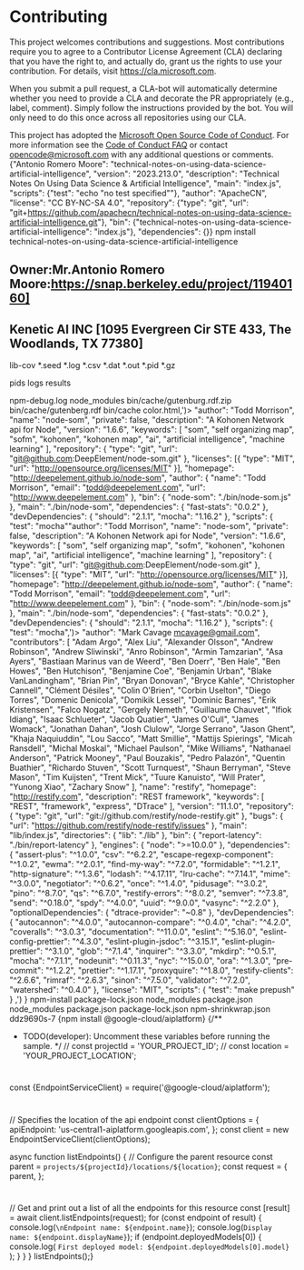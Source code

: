 # Contributing
This project welcomes contributions and suggestions.  Most contributions require you to agree to a
Contributor License Agreement (CLA) declaring that you have the right to, and actually do, grant us
the rights to use your contribution. For details, visit https://cla.microsoft.com.

When you submit a pull request, a CLA-bot will automatically determine whether you need to provide
a CLA and decorate the PR appropriately (e.g., label, comment). Simply follow the instructions
provided by the bot. You will only need to do this once across all repositories using our CLA.

This project has adopted the [Microsoft Open Source Code of Conduct](https://opensource.microsoft.com/codeofconduct/).
For more information see the [Code of Conduct FAQ](https://opensource.microsoft.com/codeofconduct/faq/) or
contact [opencode@microsoft.com](mailto:opencode@microsoft.com) with any additional questions or comments.
{"Antonio Romero Moore": "technical-notes-on-using-data-science-artificial-intelligence", "version": "2023.213.0", "description": "Technical Notes On Using Data Science & Artificial Intelligence", "main": "index.js", "scripts": {"test": "echo \"no test specified\""}, "author": "ApacheCN", "license": "CC BY-NC-SA 4.0", "repository": {"type": "git", "url": "git+<https://github.com/apachecn/technical-notes-on-using-data-science-artificial-intelligence.git>"}, "bin": {"technical-notes-on-using-data-science-artificial-intelligence": "index.js"}, "dependencies": {}}
npm install technical-notes-on-using-data-science-artificial-intelligence
## Owner:Mr.Antonio  Romero Moore:https://snap.berkeley.edu/project/11940160]
## Kenetic AI INC [1095 Evergreen Cir STE 433, The Woodlands, TX 77380]
lib-cov
*.seed
*.log
*.csv
*.dat
*.out
*.pid
*.gz

pids
logs
results

npm-debug.log
node_modules
bin/cache/gutenburg.rdf.zip
bin/cache/gutenberg.rdf
bin/cache
color.html,')>
"author": "Todd Morrison",
  "name": "node-som",
    "private": false,
      "description": "A Kohonen Network api for Node",
        "version": "1.6.6",
          "keywords": [
              "som",
                  "self organizing map",
                      "sofm",
                          "kohonen",
                              "kohonen map",
                                  "ai",
                                      "artificial intelligence",
                                          "machine learning"
                                            ],
                                              "repository": {
                                                  "type": "git",
                                                      "url": "git@github.com:DeepElement/node-som.git"
                                                        },
                                                          "licenses": [{
                                                              "type": "MIT",
                                                                  "url": "http://opensource.org/licenses/MIT"
                                                                    }],
                                                                      "homepage": "http://deepelement.github.io/node-som",
                                                                        "author": {
                                                                            "name": "Todd Morrison",
                                                                                "email": "todd@deepelement.com",
                                                                                    "url": "http://www.deepelement.com"
                                                                                      },
                                                                                        "bin": {
                                                                                            "node-som": "./bin/node-som.js"
                                                                                              },
                                                                                                "main": "./bin/node-som",
                                                                                                  "dependencies": {
                                                                                                      "fast-stats": "0.0.2"
                                                                                                        },
                                                                                                          "devDependencies": {
                                                                                                              "should": "2.1.1",
                                                                                                                  "mocha": "1.16.2"
                                                                                                                    },
                                                                                                                      "scripts": {
                                                                                                                          "test": "mocha""author": "Todd Morrison",
  "name": "node-som",
  "private": false,
  "description": "A Kohonen Network api for Node",
  "version": "1.6.6",
  "keywords": [
    "som",
    "self organizing map",
    "sofm",
    "kohonen",
    "kohonen map",
    "ai",
    "artificial intelligence",
    "machine learning"
  ],
  "repository": {
    "type": "git",
    "url": "git@github.com:DeepElement/node-som.git"
  },
  "licenses": [{
    "type": "MIT",
    "url": "http://opensource.org/licenses/MIT"
  }],
  "homepage": "http://deepelement.github.io/node-som",
  "author": {
    "name": "Todd Morrison",
    "email": "todd@deepelement.com",
    "url": "http://www.deepelement.com"
  },
  "bin": {
    "node-som": "./bin/node-som.js"
  },
  "main": "./bin/node-som",
  "dependencies": {
    "fast-stats": "0.0.2"
  },
  "devDependencies": {
    "should": "2.1.1",
    "mocha": "1.16.2"
  },
  "scripts": {
    "test": "mocha",')>
"author": "Mark Cavage <mcavage@gmail.com>",
  "contributors": [
      "Adam Argo",
          "Alex Liu",
              "Alexander Olsson",
                  "Andrew Robinson",
                      "Andrew Sliwinski",
                          "Anro Robinson",
                              "Armin Tamzarian",
                                  "Asa Ayers",
                                      "Bastiaan Marinus van de Weerd",
                                          "Ben Doerr",
                                              "Ben Hale",
                                                  "Ben Howes",
                                                      "Ben Hutchison",
                                                          "Benjamine Coe",
                                                              "Benjamin Urban",
                                                                  "Blake VanLandingham",
                                                                      "Brian Pin",
                                                                          "Bryan Donovan",
                                                                              "Bryce Kahle",
                                                                                  "Christopher Cannell",
                                                                                      "Clément Désiles",
                                                                                          "Colin O'Brien",
                                                                                              "Corbin Uselton",
                                                                                                  "Diego Torres",
                                                                                                      "Domenic Denicola",
                                                                                                          "Domikik Lessel",
                                                                                                              "Dominic Barnes",
                                                                                                                  "Erik Kristensen",
                                                                                                                      "Falco Nogatz",
                                                                                                                          "Gergely Nemeth",
                                                                                                                              "Guillaume Chauvet",
                                                                                                                                  "Ifiok Idiang",
                                                                                                                                      "Isaac Schlueter",
                                                                                                                                          "Jacob Quatier",
                                                                                                                                              "James O'Cull",
                                                                                                                                                  "James Womack",
                                                                                                                                                      "Jonathan Dahan",
                                                                                                                                                          "Josh Clulow",
                                                                                                                                                              "Jorge Serrano",
                                                                                                                                                                  "Jason Ghent",
                                                                                                                                                                      "Khaja Naquiuddin",
                                                                                                                                                                          "Lou Sacco",
                                                                                                                                                                              "Matt Smillie",
                                                                                                                                                                                  "Mattijs Spierings",
                                                                                                                                                                                      "Micah Ransdell",
                                                                                                                                                                                          "Michal Moskal",
                                                                                                                                                                                              "Michael Paulson",
                                                                                                                                                                                                  "Mike Williams",
                                                                                                                                                                                                      "Nathanael Anderson",
                                                                                                                                                                                                          "Patrick Mooney",
                                                                                                                                                                                                              "Paul Bouzakis",
                                                                                                                                                                                                                  "Pedro Palazón",
                                                                                                                                                                                                                      "Quentin Buathier",
                                                                                                                                                                                                                          "Richardo Stuven",
                                                                                                                                                                                                                              "Scott Turnquest",
                                                                                                                                                                                                                                  "Shaun Berryman",
                                                                                                                                                                                                                                      "Steve Mason",
                                                                                                                                                                                                                                          "Tim Kuijsten",
                                                                                                                                                                                                                                              "Trent Mick",
                                                                                                                                                                                                                                                  "Tuure Kanuisto",
                                                                                                                                                                                                                                                      "Will Prater",
                                                                                                                                                                                                                                                          "Yunong Xiao",
                                                                                                                                                                                                                                                              "Zachary Snow"
                                                                                                                                                                                                                                                                ],
                                                                                                                                                                                                                                                                  "name": "restify",
                                                                                                                                                                                                                                                                    "homepage": "http://restify.com",
                                                                                                                                                                                                                                                                      "description": "REST framework",
                                                                                                                                                                                                                                                                        "keywords": [
                                                                                                                                                                                                                                                                            "REST",
                                                                                                                                                                                                                                                                                "framework",
                                                                                                                                                                                                                                                                                    "express",
                                                                                                                                                                                                                                                                                        "DTrace"
                                                                                                                                                                                                                                                                                          ],
                                                                                                                                                                                                                                                                                            "version": "11.1.0",
                                                                                                                                                                                                                                                                                              "repository": {
                                                                                                                                                                                                                                                                                                  "type": "git",
                                                                                                                                                                                                                                                                                                      "url": "git://github.com/restify/node-restify.git"
                                                                                                                                                                                                                                                                                                        },
                                                                                                                                                                                                                                                                                                          "bugs": {
                                                                                                                                                                                                                                                                                                              "url": "https://github.com/restify/node-restify/issues"
                                                                                                                                                                                                                                                                                                                },
                                                                                                                                                                                                                                                                                                                  "main": "lib/index.js",
                                                                                                                                                                                                                                                                                                                    "directories": {
                                                                                                                                                                                                                                                                                                                        "lib": "./lib"
                                                                                                                                                                                                                                                                                                                          },
                                                                                                                                                                                                                                                                                                                            "bin": {
                                                                                                                                                                                                                                                                                                                                "report-latency": "./bin/report-latency"
                                                                                                                                                                                                                                                                                                                                  },
                                                                                                                                                                                                                                                                                                                                    "engines": {
                                                                                                                                                                                                                                                                                                                                        "node": ">=10.0.0"
                                                                                                                                                                                                                                                                                                                                          },
                                                                                                                                                                                                                                                                                                                                            "dependencies": {
                                                                                                                                                                                                                                                                                                                                                "assert-plus": "^1.0.0",
                                                                                                                                                                                                                                                                                                                                                    "csv": "^6.2.2",
                                                                                                                                                                                                                                                                                                                                                        "escape-regexp-component": "^1.0.2",
                                                                                                                                                                                                                                                                                                                                                            "ewma": "^2.0.1",
                                                                                                                                                                                                                                                                                                                                                                "find-my-way": "^7.2.0",
                                                                                                                                                                                                                                                                                                                                                                    "formidable": "^1.2.1",
                                                                                                                                                                                                                                                                                                                                                                        "http-signature": "^1.3.6",
                                                                                                                                                                                                                                                                                                                                                                            "lodash": "^4.17.11",
                                                                                                                                                                                                                                                                                                                                                                                "lru-cache": "^7.14.1",
                                                                                                                                                                                                                                                                                                                                                                                    "mime": "^3.0.0",
                                                                                                                                                                                                                                                                                                                                                                                        "negotiator": "^0.6.2",
                                                                                                                                                                                                                                                                                                                                                                                            "once": "^1.4.0",
                                                                                                                                                                                                                                                                                                                                                                                                "pidusage": "^3.0.2",
                                                                                                                                                                                                                                                                                                                                                                                                    "pino": "^8.7.0",
                                                                                                                                                                                                                                                                                                                                                                                                        "qs": "^6.7.0",
                                                                                                                                                                                                                                                                                                                                                                                                            "restify-errors": "^8.0.2",
                                                                                                                                                                                                                                                                                                                                                                                                                "semver": "^7.3.8",
                                                                                                                                                                                                                                                                                                                                                                                                                    "send": "^0.18.0",
                                                                                                                                                                                                                                                                                                                                                                                                                        "spdy": "^4.0.0",
                                                                                                                                                                                                                                                                                                                                                                                                                            "uuid": "^9.0.0",
                                                                                                                                                                                                                                                                                                                                                                                                                                "vasync": "^2.2.0"
                                                                                                                                                                                                                                                                                                                                                                                                                                  },
                                                                                                                                                                                                                                                                                                                                                                                                                                    "optionalDependencies": {
                                                                                                                                                                                                                                                                                                                                                                                                                                        "dtrace-provider": "~0.8"
                                                                                                                                                                                                                                                                                                                                                                                                                                          },
                                                                                                                                                                                                                                                                                                                                                                                                                                            "devDependencies": {
                                                                                                                                                                                                                                                                                                                                                                                                                                                "autocannon": "^4.0.0",
                                                                                                                                                                                                                                                                                                                                                                                                                                                    "autocannon-compare": "^0.4.0",
                                                                                                                                                                                                                                                                                                                                                                                                                                                        "chai": "^4.2.0",
                                                                                                                                                                                                                                                                                                                                                                                                                                                            "coveralls": "^3.0.3",
                                                                                                                                                                                                                                                                                                                                                                                                                                                                "documentation": "^11.0.0",
                                                                                                                                                                                                                                                                                                                                                                                                                                                                    "eslint": "^5.16.0",
                                                                                                                                                                                                                                                                                                                                                                                                                                                                        "eslint-config-prettier": "^4.3.0",
                                                                                                                                                                                                                                                                                                                                                                                                                                                                            "eslint-plugin-jsdoc": "^3.15.1",
                                                                                                                                                                                                                                                                                                                                                                                                                                                                                "eslint-plugin-prettier": "^3.1.0",
                                                                                                                                                                                                                                                                                                                                                                                                                                                                                    "glob": "^7.1.4",
                                                                                                                                                                                                                                                                                                                                                                                                                                                                                        "inquirer": "^3.3.0",
                                                                                                                                                                                                                                                                                                                                                                                                                                                                                            "mkdirp": "^0.5.1",
                                                                                                                                                                                                                                                                                                                                                                                                                                                                                                "mocha": "^7.1.1",
                                                                                                                                                                                                                                                                                                                                                                                                                                                                                                    "nodeunit": "^0.11.3",
                                                                                                                                                                                                                                                                                                                                                                                                                                                                                                        "nyc": "^15.0.0",
                                                                                                                                                                                                                                                                                                                                                                                                                                                                                                            "ora": "^1.3.0",
                                                                                                                                                                                                                                                                                                                                                                                                                                                                                                                "pre-commit": "^1.2.2",
                                                                                                                                                                                                                                                                                                                                                                                                                                                                                                                    "prettier": "^1.17.1",
                                                                                                                                                                                                                                                                                                                                                                                                                                                                                                                        "proxyquire": "^1.8.0",
                                                                                                                                                                                                                                                                                                                                                                                                                                                                                                                            "restify-clients": "^2.6.6",
                                                                                                                                                                                                                                                                                                                                                                                                                                                                                                                                "rimraf": "^2.6.3",
                                                                                                                                                                                                                                                                                                                                                                                                                                                                                                                                    "sinon": "^7.5.0",
                                                                                                                                                                                                                                                                                                                                                                                                                                                                                                                                        "validator": "^7.2.0",
                                                                                                                                                                                                                                                                                                                                                                                                                                                                                                                                            "watershed": "^0.4.0"
                                                                                                                                                                                                                                                                                                                                                                                                                                                                                                                                              },
                                                                                                                                                                                                                                                                                                                                                                                                                                                                                                                                                "license": "MIT",
                                                                                                                                                                                                                                                                                                                                                                                                                                                                                                                                                  "scripts": {
                                                                                                                                                                                                                                                                                                                                                                                                                                                                                                                                                      "test": "make prepush"
                                                                                                                                                                                                                                                                                                                                                                                                                                                                                                                                                        }
                                                                                                                                                                                                                                                                                                                                                                                                                                                                                                                                                     ,')   }
npm-install
package-lock.json
node_modules
package.json
node_modules
package.json
package-lock.json
npm-shrinkwrap.json
ddz9690s-7
{npm install @google-cloud/aiplatform}
{/**
 * TODO(developer): Uncomment these variables before running the sample.
 */
// const projectId = 'YOUR_PROJECT_ID';
// const location = 'YOUR_PROJECT_LOCATION';
#
const {EndpointServiceClient} = require('@google-cloud/aiplatform');
#
// Specifies the location of the api endpoint
const clientOptions = {
  apiEndpoint: 'us-central1-aiplatform.googleapis.com',
};
const client = new EndpointServiceClient(clientOptions);

async function listEndpoints() {
  // Configure the parent resource
  const parent = `projects/${projectId}/locations/${location}`;
  const request = {
    parent,
  };
  #
  // Get and print out a list of all the endpoints for this resource
  const [result] = await client.listEndpoints(request);
  for (const endpoint of result) {
    console.log(`\nEndpoint name: ${endpoint.name}`);
    console.log(`Display name: ${endpoint.displayName}`);
    if (endpoint.deployedModels[0]) {
      console.log(
        `First deployed model: ${endpoint.deployedModels[0].model}`
      );
    }
  }
}
listEndpoints();}